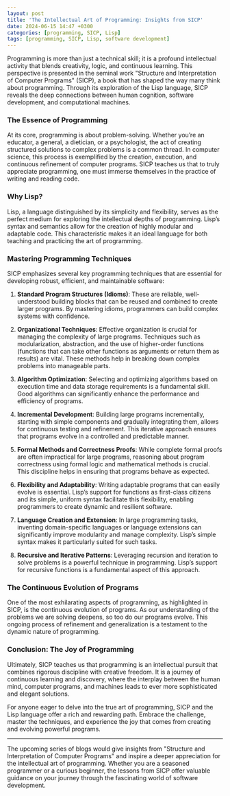 ```yaml
---
layout: post
title: 'The Intellectual Art of Programming: Insights from SICP'
date: 2024-06-15 14:47 +0300
categories: [programming, SICP, Lisp]
tags: [programming, SICP, Lisp, software development]
---
```



Programming is more than just a technical skill; it is a profound intellectual activity that blends creativity, logic, and continuous learning. This perspective is presented in the seminal work "Structure and Interpretation of Computer Programs" (SICP), a book that has shaped the way many think about programming. Through its exploration of the Lisp language, SICP reveals the deep connections between human cognition, software development, and computational machines.

### The Essence of Programming

At its core, programming is about problem-solving. Whether you’re an educator, a general, a dietician, or a psychologist, the act of creating structured solutions to complex problems is a common thread. In computer science, this process is exemplified by the creation, execution, and continuous refinement of computer programs. SICP teaches us that to truly appreciate programming, one must immerse themselves in the practice of writing and reading code.

### Why Lisp?

Lisp, a language distinguished by its simplicity and flexibility, serves as the perfect medium for exploring the intellectual depths of programming. Lisp’s syntax and semantics allow for the creation of highly modular and adaptable code. This characteristic makes it an ideal language for both teaching and practicing the art of programming.

### Mastering Programming Techniques

SICP emphasizes several key programming techniques that are essential for developing robust, efficient, and maintainable software:

1. **Standard Program Structures (Idioms)**: These are reliable, well-understood building blocks that can be reused and combined to create larger programs. By mastering idioms, programmers can build complex systems with confidence.

2. **Organizational Techniques**: Effective organization is crucial for managing the complexity of large programs. Techniques such as modularization, abstraction, and the use of higher-order functions (functions that can take other functions as arguments or return them as results) are vital. These methods help in breaking down complex problems into manageable parts.

3. **Algorithm Optimization**: Selecting and optimizing algorithms based on execution time and data storage requirements is a fundamental skill. Good algorithms can significantly enhance the performance and efficiency of programs.

4. **Incremental Development**: Building large programs incrementally, starting with simple components and gradually integrating them, allows for continuous testing and refinement. This iterative approach ensures that programs evolve in a controlled and predictable manner.

5. **Formal Methods and Correctness Proofs**: While complete formal proofs are often impractical for large programs, reasoning about program correctness using formal logic and mathematical methods is crucial. This discipline helps in ensuring that programs behave as expected.

6. **Flexibility and Adaptability**: Writing adaptable programs that can easily evolve is essential. Lisp’s support for functions as first-class citizens and its simple, uniform syntax facilitate this flexibility, enabling programmers to create dynamic and resilient software.

7. **Language Creation and Extension**: In large programming tasks, inventing domain-specific languages or language extensions can significantly improve modularity and manage complexity. Lisp’s simple syntax makes it particularly suited for such tasks.

8. **Recursive and Iterative Patterns**: Leveraging recursion and iteration to solve problems is a powerful technique in programming. Lisp’s support for recursive functions is a fundamental aspect of this approach.

### The Continuous Evolution of Programs

One of the most exhilarating aspects of programming, as highlighted in SICP, is the continuous evolution of programs. As our understanding of the problems we are solving deepens, so too do our programs evolve. This ongoing process of refinement and generalization is a testament to the dynamic nature of programming.

### Conclusion: The Joy of Programming

Ultimately, SICP teaches us that programming is an intellectual pursuit that combines rigorous discipline with creative freedom. It is a journey of continuous learning and discovery, where the interplay between the human mind, computer programs, and machines leads to ever more sophisticated and elegant solutions.

For anyone eager to delve into the true art of programming, SICP and the Lisp language offer a rich and rewarding path. Embrace the challenge, master the techniques, and experience the joy that comes from creating and evolving powerful programs.

---

The upcoming series of blogs would give insights from "Structure and Interpretation of Computer Programs" and inspire a deeper appreciation for the intellectual art of programming. Whether you are a seasoned programmer or a curious beginner, the lessons from SICP offer valuable guidance on your journey through the fascinating world of software development.

